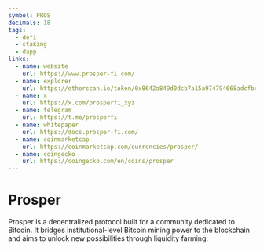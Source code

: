 ```yaml
---
symbol: PROS
decimals: 18
tags:
  - defi
  - staking
  - dapp
links:
  - name: website
    url: https://www.prosper-fi.com/
  - name: explorer
    url: https://etherscan.io/token/0x8642a849d0dcb7a15a974794668adcfbe4794b56
  - name: x
    url: https://x.com/prosperfi_xyz
  - name: telegram
    url: https://t.me/prosperfi
  - name: whitepaper
    url: https://docs.prosper-fi.com/
  - name: coinmarketcap
    url: https://coinmarketcap.com/currencies/prosper/
  - name: coingecko
    url: https://coingecko.com/en/coins/prosper
---
```


# Prosper

Prosper is a decentralized protocol built for a community dedicated to Bitcoin. It bridges institutional-level Bitcoin mining power to the blockchain and aims to unlock new possibilities through liquidity farming.

